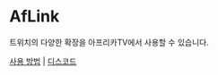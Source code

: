 # AfLink
트위치의 다양한 확장을 아프리카TV에서 사용할 수 있습니다.

[사용 방법](https://twgg.notion.site/6b11e01385c84d61bd3887dc242f3b7f) | [디스코드](https://discord.gg/Ve2yKAh2sQ)
